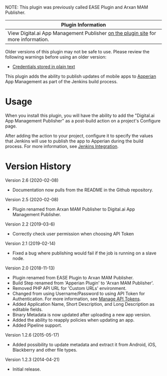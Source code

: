 NOTE: This plugin was previously called EASE Plugin and Arxan MAM Publisher.



| Plugin Information                                                                                                          |
|-----------------------------------------------------------------------------------------------------------------------------|
| View Digital.ai App Management Publisher [on the plugin site](https://plugins.jenkins.io/ease-plugin) for more information. |

Older versions of this plugin may not be safe to use. Please review the
following warnings before using an older version:

-   [Credentials stored in plain
    text](https://jenkins.io/security/advisory/2019-02-19/#SECURITY-1070)

This plugin adds the ability to publish updates of mobile apps to
[Apperian](https://www.arxan.com/apperian) App Management as part of the
Jenkins build process.

# Usage

When you install this plugin, you will have the ability to add the
"Digital.ai App Management Publisher" as a post-build action on a project's Configure
page.

After adding the action to your project, configure it to specify the
values that Jenkins will use to publish the app to Apperian during the
build process. For more information, see [Jenkins
Integration](https://help.apperian.com/x/DQBT).

# Version History

Version 2.6 (2020-02-08)
-   Documentation now pulls from the README in the Github repository.

Version 2.5 (2020-02-08)
-   Plugin renamed from Arxan MAM Publisher to Digital.ai App Management Publisher.

Version 2.2 (2019-03-6)

-   Correctly check user permission when choosing API Token

Version 2.1 (2019-02-14)

-   Fixed a bug where publishing would fail if the job is running on a
    slave node.

Version 2.0 (2018-11-13)

-   Plugin renamed from EASE Plugin to Arxan MAM Publisher.
-   Build Step renamed from 'Apperian Plugin' to 'Arxan MAM Publisher'.
-   Removed PHP API URL for 'Custom URLs' environment.
-   Changed from using Username/Password to using API Token for
    Authentication. For more information, see [Manage API
    Tokens](https://help.apperian.com/x/tYWI).
-   Added Application Name, Short Description, and Long Description as
    editable fields.
-   Binary Metadata is now updated after uploading a new app version.
-   Added the ability to reapply policies when updating an app.
-   Added Pipeline support.

Version 1.2.6 (2015-05-17)

-   Added possibility to update metadata and extract it from Android,
    iOS, Blackberry and other file types.

Version 1.2.3 (2014-04-21)

-   Initial release.
